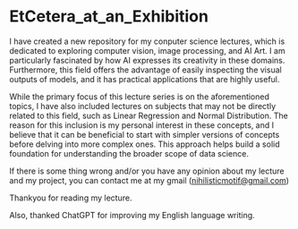 # EtCetera_at_an_Exhibition

I have created a new repository for my conputer science lectures, which is dedicated to exploring computer vision, image processing, and AI Art. I am particularly fascinated by how AI expresses its creativity in these domains. Furthermore, this field offers the advantage of easily inspecting the visual outputs of models, and it has practical applications that are highly useful.

While the primary focus of this lecture series is on the aforementioned topics, I have also included lectures on subjects that may not be directly related to this field, such as Linear Regression and Normal Distribution. The reason for this inclusion is my personal interest in these concepts, and I believe that it can be beneficial to start with simpler versions of concepts before delving into more complex ones. This approach helps build a solid foundation for understanding the broader scope of data science.

If there is some thing wrong and/or you have any opinion about my lecture and my project, you can contact me at my gmail (nihilisticmotif@gmail.com)

Thankyou for reading my lecture.

Also, thanked ChatGPT for improving my English language writing.
